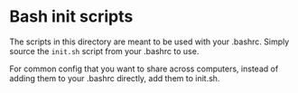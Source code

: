 # Bash init scripts

The scripts in this directory are meant to be used with your .bashrc. Simply source the `init.sh`
script from your .bashrc to use.

For common config that you want to share across computers, instead of adding them to your .bashrc
directly, add them to init.sh.
